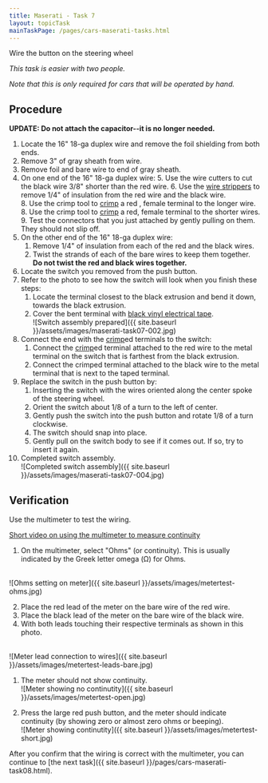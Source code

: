 ```yaml
---
title: Maserati - Task 7
layout: topicTask
mainTaskPage: /pages/cars-maserati-tasks.html
---
```


Wire the button on the steering wheel

_This task is easier with two people._

_Note that this is only required for cars that will be operated by hand._

## Procedure

**UPDATE: Do not attach the capacitor--it is no longer needed.**

1. Locate the 16" 18-ga duplex wire and remove the foil shielding from both ends.
2. Remove 3" of gray sheath from wire.
3. Remove foil and bare wire to end of gray sheath.
4. On one end of the 16" 18-ga duplex wire:
	5. Use the wire cutters to cut the black wire 3/8" shorter than the red wire.
	6. Use the [wire strippers](https://youtu.be/znljircthKs) to remove 1/4" of insulation from the red wire and the black wire.	
	8. Use the crimp tool to [crimp](https://youtu.be/znWw6qUWQW0) a red , female terminal to the longer wire.
	8. Use the crimp tool to [crimp](https://youtu.be/znWw6qUWQW0) a red, female terminal to the shorter wires.
	9. Test the connectors that you just attached by gently pulling on them. They should not slip off.
10. On the other end of the 16" 18-ga duplex wire:
	1. Remove 1/4" of insulation from each of the red and the black wires.
	2. Twist the strands of each of the bare wires to keep them together. **Do not twist the red and black wires together.**
10. Locate the switch you removed from the push button.
11. Refer to the photo to see how the switch will look when you finish these steps:
	1. Locate the terminal closest to the black extrusion and bend it down, towards the black extrusion.
	2. Cover the bent terminal with [black vinyl electrical tape](https://youtu.be/YtZQfntDxcY).<br>![Switch assembly prepared]({{ site.baseurl }}/assets/images/maserati-task07-002.jpg)
11. Connect the end with the [crimp](https://youtu.be/znWw6qUWQW0)ed terminals to the switch:
	1. Connect the [crimp](https://youtu.be/znWw6qUWQW0)ed terminal attached to the red wire to the metal terminal on the switch that is farthest from the black extrusion.
	2. Connect the crimped terminal attached to the black wire to the metal terminal that is next to the taped terminal.
15. Replace the switch in the push button by:
	1. Inserting the switch with the wires oriented along the center spoke of the steering wheel.
	2. Orient the switch about 1/8 of a turn to the left of center.
	3. Gently push the switch into the push button and rotate 1/8 of a turn clockwise.
	4. The switch should snap into place.
	5. Gently pull on the switch body to see if it comes out. If so, try to insert it again.
16. Completed switch assembly.<br>![Completed switch assembly]({{ site.baseurl }}/assets/images/maserati-task07-004.jpg)

## Verification

Use the multimeter to test the wiring.

[Short video on using the multimeter to measure continuity](https://youtu.be/x3cjTQxXr0g)

1. On the multimeter, select "Ohms" (or continuity). This is usually indicated by the Greek letter omega (&#937;) for Ohms.

<br>![Ohms setting on meter]({{ site.baseurl }}/assets/images/metertest-ohms.jpg)

2. Place the red lead of the meter on the bare wire of the red wire.
3. Place the black lead of the meter on the bare wire of the black wire.
4. With both leads touching their respective terminals as shown in this photo. 

<br>![Meter lead connection to wires]({{ site.baseurl }}/assets/images/metertest-leads-bare.jpg)


1. The meter should not show continuity.<br>![Meter showing no continutity]({{ site.baseurl }}/assets/images/metertest-open.jpg)


2. Press the large red push button, and the meter should indicate continuity (by showing zero or almost zero ohms or beeping).<br>![Meter showing continutity]({{ site.baseurl }}/assets/images/metertest-short.jpg)

After you confirm that the wiring is correct with the multimeter, you can continue to [the next task]({{ site.baseurl }}/pages/cars-maserati-task08.html).
